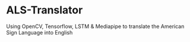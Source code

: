 # ALS-Translator
Using OpenCV, Tensorflow, LSTM & Mediapipe to translate the American Sign Language into English 
